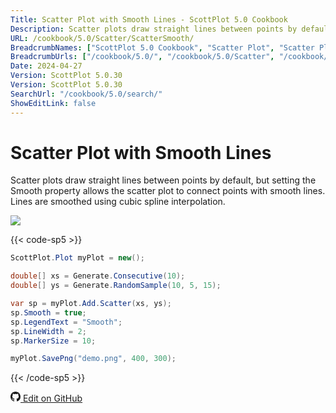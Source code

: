 ```yaml
---
Title: Scatter Plot with Smooth Lines - ScottPlot 5.0 Cookbook
Description: Scatter plots draw straight lines between points by default, but setting the Smooth property allows the scatter plot to connect points with smooth lines. Lines are smoothed using cubic spline interpolation.
URL: /cookbook/5.0/Scatter/ScatterSmooth/
BreadcrumbNames: ["ScottPlot 5.0 Cookbook", "Scatter Plot", "Scatter Plot with Smooth Lines"]
BreadcrumbUrls: ["/cookbook/5.0/", "/cookbook/5.0/Scatter", "/cookbook/5.0/Scatter/ScatterSmooth"]
Date: 2024-04-27
Version: ScottPlot 5.0.30
Version: ScottPlot 5.0.30
SearchUrl: "/cookbook/5.0/search/"
ShowEditLink: false
---
```


# Scatter Plot with Smooth Lines


Scatter plots draw straight lines between points by default, but setting the Smooth property allows the scatter plot to connect points with smooth lines. Lines are smoothed using cubic spline interpolation.

[![](/cookbook/5.0/images/ScatterSmooth.png?240426212031)](/cookbook/5.0/images/ScatterSmooth.png?240426212031)

{{< code-sp5 >}}

```cs
ScottPlot.Plot myPlot = new();

double[] xs = Generate.Consecutive(10);
double[] ys = Generate.RandomSample(10, 5, 15);

var sp = myPlot.Add.Scatter(xs, ys);
sp.Smooth = true;
sp.LegendText = "Smooth";
sp.LineWidth = 2;
sp.MarkerSize = 10;

myPlot.SavePng("demo.png", 400, 300);

```

{{< /code-sp5 >}}

<a href='https://github.com/ScottPlot/ScottPlot/blob/main/src/ScottPlot5/ScottPlot5%20Cookbook/Recipes/PlotTypes/Scatter.cs'><svg xmlns="http://www.w3.org/2000/svg" width="16" height="16" fill="currentColor" class="mb-1 bi bi-github" viewBox="0 0 16 16">
  <path d="M8 0C3.58 0 0 3.58 0 8c0 3.54 2.29 6.53 5.47 7.59.4.07.55-.17.55-.38 0-.19-.01-.82-.01-1.49-2.01.37-2.53-.49-2.69-.94-.09-.23-.48-.94-.82-1.13-.28-.15-.68-.52-.01-.53.63-.01 1.08.58 1.23.82.72 1.21 1.87.87 2.33.66.07-.52.28-.87.51-1.07-1.78-.2-3.64-.89-3.64-3.95 0-.87.31-1.59.82-2.15-.08-.2-.36-1.02.08-2.12 0 0 .67-.21 2.2.82.64-.18 1.32-.27 2-.27s1.36.09 2 .27c1.53-1.04 2.2-.82 2.2-.82.44 1.1.16 1.92.08 2.12.51.56.82 1.27.82 2.15 0 3.07-1.87 3.75-3.65 3.95.29.25.54.73.54 1.48 0 1.07-.01 1.93-.01 2.2 0 .21.15.46.55.38A8.01 8.01 0 0 0 16 8c0-4.42-3.58-8-8-8"/>
</svg> Edit on GitHub</a>

